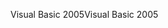 <span data-ttu-id="f861a-101">Visual Basic 2005</span><span class="sxs-lookup"><span data-stu-id="f861a-101">Visual Basic 2005</span></span>